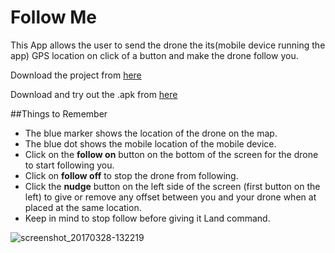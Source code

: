 # Follow Me
This App allows the user to send the drone the its(mobile device running the app) GPS location on click of a button and make the drone follow you. 

Download the project from [here](https://minhaskamal.github.io/DownGit/#/home?url=https://github.com/flytbase/flytsamples/tree/master/Mobile-Apps/Java-Apps/Flyt-Follow-Me)

Download and try out the .apk from [here](https://flyt.blob.core.windows.net/flytos/downloads/apk/com.example.god.flyt_follow_me.apk)

##Things to Remember

* The blue marker shows the location of the drone on the map.
* The blue dot shows the mobile location of the mobile device.
* Click on the **follow on** button on the bottom of the screen for the drone to start following you.
* Click on **follow off** to stop the drone from following.
* Click the **nudge** button on the left side of the screen (first button on the left) to give or remove any offset between you and your drone when at placed at the same location.
* Keep in mind to stop follow before giving it Land command.

![screenshot_20170328-132219](https://cloud.githubusercontent.com/assets/6880872/24395170/5cbc3472-13bc-11e7-80ac-27bd6cd7be61.png)
